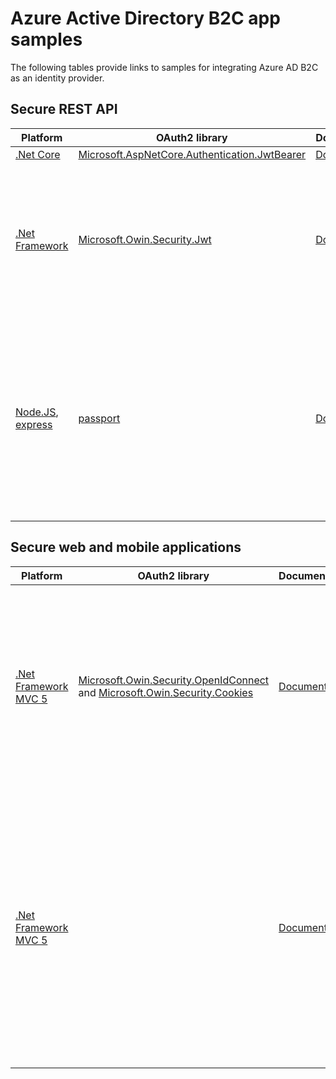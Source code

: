 # Azure Active Directory B2C app samples

The following tables provide links to samples for integrating Azure AD B2C as an identity provider.

## Secure REST API 

|Platform|OAuth2 library|Documentation|Sample|
|----|----|----|----|
|[.Net Core](https://docs.microsoft.com/en-us/aspnet/core/web-api/?view=aspnetcore-3.0)| [Microsoft.AspNetCore.Authentication.JwtBearer](https://www.nuget.org/packages/Microsoft.AspNetCore.Authentication.JwtBearer/)| [Documentation](apps/rest-api-dotnet-core)| |
|[.Net Framework](https://docs.microsoft.com/en-us/aspnet/web-api/)| [Microsoft.Owin.Security.Jwt](https://www.nuget.org/packages/Microsoft.Owin.Security.Jwt) |[Documentation](apps/rest-api-dotnet-fw-owin)| A combined [sample](https://github.com/Azure-Samples/active-directory-b2c-dotnet-webapp-and-webapi) for a .NET web application that calls a .NET Web API, both secured using Azure AD B2C.|
|[Node.JS](https://nodejs.org/en/), [express](https://www.npmjs.com/package/express)|[passport](https://www.npmjs.com/package/passport)|[Documentation](apps/rest-api-node-js)| A small node.js Web API [sample](https://github.com/Azure-Samples/active-directory-b2c-javascript-nodejs-webapi) for Azure AD B2C that shows how to protect your web api and accept B2C access tokens using passport.js.|


## Secure web and mobile applications 

|Platform|OAuth2 library|Documentation|Flow/Grant|
|----|----|----|----|
|[.Net Framework MVC 5](https://docs.microsoft.com/en-us/aspnet/mvc/overview/getting-started/introduction/getting-started)| [Microsoft.Owin.Security.OpenIdConnect](https://www.nuget.org/packages/Microsoft.Owin.Security.OpenIdConnect/) and [Microsoft.Owin.Security.Cookies](https://www.nuget.org/packages/Microsoft.Owin.Security.Cookies) | [Documentation](apps/web-dotnet-fw-owin-oidc) | Demonstrates how to implement sign-in to Microsoft through an ASP.NET MVC solution by using a traditional web browser-based application and **OpenID Connect**|
|[.Net Framework MVC 5](https://docs.microsoft.com/en-us/aspnet/mvc/overview/getting-started/introduction/getting-started)|  | [Documentation](apps/web-dotnet-fw-owin-auth-code)  | Demonstrates how to implement sign-in to Microsoft through an ASP.NET MVC solution by using a traditional web browser-based application and **Authorization code grant** flow. Which allows the app to call a REST API with access token|


